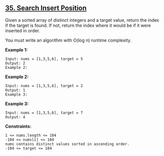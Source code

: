 ## [35. Search Insert Position](https://leetcode.com/problems/search-insert-position/)

Given a sorted array of distinct integers and a target value, return the index if the target is found. If not, return the index where it would be if it were inserted in order.

You must write an algorithm with O(log n) runtime complexity.

**Example 1:**
```
Input: nums = [1,3,5,6], target = 5
Output: 2
Example 2:
```
**Example 2:**
```
Input: nums = [1,3,5,6], target = 2
Output: 1
Example 3:
```
**Example 3:**
```
Input: nums = [1,3,5,6], target = 7
Output: 4
``` 

**Constraints:**
```
1 <= nums.length <= 104
-104 <= nums[i] <= 104
nums contains distinct values sorted in ascending order.
-104 <= target <= 104
```